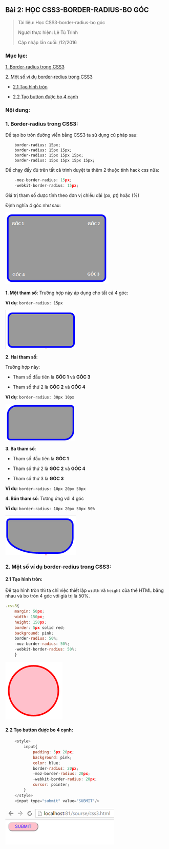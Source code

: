 ## Bài 2: HỌC CSS3-BORDER-RADIUS-BO GÓC

> Tài liệu: Học CSS3-border-radius-bo góc
>
> Người thực hiện: Lê Tú Trinh
>
> Cập nhập lần cuối: /12/2016

### Mục lục:

[1. Border-radius trong CSS3](#1)

[2. Một số ví dụ border-redius trong CSS3](#2)

- [2.1 Tạo hình tròn](#2.1)

- [2.2 Tạo button được bo 4 cạnh](#2.2)

### Nội dung:

<a name="1"></a>
### 1. Border-radius trong CSS3:

Để tạo bo tròn đường viền bằng CSS3 ta sử dụng cú pháp sau:

```
	border-radius: 15px;
	border-radius: 15px 15px;
	border-radius: 15px 15px 15px;
	border-radius: 15px 15px 15px 15px;
```

Để chạy đầy đủ trên tất cả trình duyệt ta thêm 2 thuộc tính hack css nữa:

```javascript
	-moz-border-radius: 15px;
	-webkit-border-radius: 15px;
```

Giá trị tham số được tính theo đơn vị chiều dài
(px, pt) hoặc (%)

Định nghĩa 4 góc như sau:

![1](https://github.com/TrinhTu/web_developer/blob/master/Task18_CSS3_Course/image/1.png)

**1. Một tham số**: Trường hợp này áp dụng cho tất cả 4 góc:

**Ví dụ**: `border-radius: 15px`

![2](https://github.com/TrinhTu/web_developer/blob/master/Task18_CSS3_Course/image/2.png)

**2. Hai tham số**: 

Trường hợp này: 

- Tham số đầu tiên là **GÓC 1** và **GÓC 3**

- Tham số thứ 2 là **GÓC 2** và **GÓC 4**

**Ví dụ**: `border-radius: 30px 10px`

![3](https://github.com/TrinhTu/web_developer/blob/master/Task18_CSS3_Course/image/3.png)

**3. Ba tham số**:

- Tham số đầu tiên là **GÓC 1**

- Tham số thứ 2 là **GÓC 2** và **GÓC 4**

- Tham số thứ 3 là **GÓC 3**

**Ví dụ**: `border-radius: 10px 20px 50px`

**4. Bốn tham số**: Tương ứng với 4 góc

**Ví dụ**: `border-radius: 10px 20px 50px 50%`

![4](https://github.com/TrinhTu/web_developer/blob/master/Task18_CSS3_Course/image/4.png)

<a name="2"></a>
### 2. Một số ví dụ border-redius trong CSS3:

<a name="2.1"></a>
#### 2.1 Tạo hình tròn:

Để tạo hình tròn thì ta chỉ việc thiết lập `width` và `height` của thẻ HTML bằng nhau và bo tròn 4 góc với giá trị là 50%.

```javascript
.css3{
	margin: 50px;
	width: 150px;
	height: 150px;
	border: 5px solid red;
	background: pink;
	border-radius: 50%;
	-moz-border-radius: 50%;
	-webkit-border-radius: 50%;
	}
```

![5](https://github.com/TrinhTu/web_developer/blob/master/Task18_CSS3_Course/image/5.png)

<a name="2.2"></a>
#### 2.2 Tạo button được bo 4 cạnh:

```javascript
	<style>
        input{
            padding: 5px 20px;
            background: pink;
            color: blue;
            border-radius: 20px;
            -moz-border-radius: 20px;
            -webkit-border-radius: 20px;
            cursor: pointer;
        }
    </style>
    <input type="submit" value="SUBMIT"/>
```

![6](https://github.com/TrinhTu/web_developer/blob/master/Task18_CSS3_Course/image/6.png)
